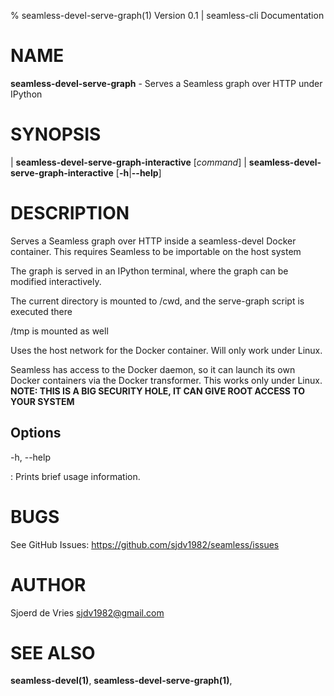 % seamless-devel-serve-graph(1) Version 0.1 | seamless-cli Documentation

NAME
====

**seamless-devel-serve-graph** - Serves a Seamless graph over HTTP under IPython

SYNOPSIS
========

| **seamless-devel-serve-graph-interactive** \[_command_]
| **seamless-devel-serve-graph-interactive** \[**-h**|**--help**]

DESCRIPTION
===========

Serves a Seamless graph over HTTP inside a seamless-devel Docker container.
This requires Seamless to be importable on the host system

The graph is served in an IPython terminal, where the graph can be modified interactively.

The current directory is mounted to /cwd, and the serve-graph script is executed there

/tmp is mounted as well

Uses the host network for the Docker container. Will only work under Linux.

Seamless has access to the Docker daemon, so it can launch its own Docker
containers via the Docker transformer. This works only under Linux.
**NOTE: THIS IS A BIG SECURITY HOLE, IT CAN GIVE ROOT ACCESS TO YOUR SYSTEM**


Options
-------

-h, --help

:   Prints brief usage information.


BUGS
====

See GitHub Issues: <https://github.com/sjdv1982/seamless/issues>

AUTHOR
======

Sjoerd de Vries <sjdv1982@gmail.com>

SEE ALSO
========

**seamless-devel(1)**, **seamless-devel-serve-graph(1)**,